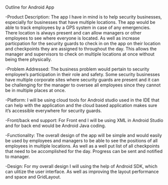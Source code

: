 Outline for Android App 

-Product Description:
 The app I have in mind is to help security businesses, especially for businesses that have multiple locations. The app would be able to track employees by a GPS system in case of any emergencies. There location is always present and can allow managers or other employees to see where everyone is located. As well as increase particpation for the security guards to check in on the app on their location and checkpoints they are assigned to throughout the day. This allows the manager and supervisors to check on multiple locations at once without being there physically.  
 
-Problem Addressed:
  The business problem would pertain to security employee’s participation in their role and safety. Some security businesses have multiple corporate sites where security guards are present and it can be challenging for the manager to oversee all employees since they cannot be in multiple places at once.
  
-Platform:
 I will be using cloud tools for Android studio used in the IDE that can help with the application and the cloud based application makes sure it’s accessible everywhere for security guards. 

-Front/back end support:
  For Front end I will be using XML in Android Studio and for back end would be Android Java coding. 
  
-Functionality:
  The overall design of the app will be simple and would easily be used by employees and managers to be able to see the positions of all employees in multiple locations. As well as a well put list of all checkpoints that need to be accomplished for the day. Progress can be sent and notified to manager. 
  
-Design:
  For my overall design I will using the help of Android SDK, which can ulitize the user interface. As well as improving the layout performance and space and GridLayout. 
